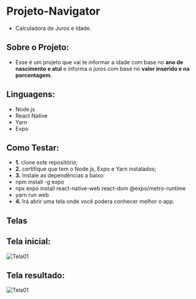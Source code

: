 # Projeto-Navigator

- Calculadora de Juros e Idade.

## Sobre o Projeto:

- Esse é um projeto que vai te informar a idade com base no **ano de nascimento e atul** e informa o juros com base no **valor inserido e na porcentagem**.


## Linguagens:

- Node.js
- React Native
- Yarn
- Expo

## Como Testar:

- **1.** clone este repositório;
- **2.** certifique que tem o Node.js, Expo e Yarn instalados;
- **3.** Instale as dependências a baixo:
- npm install -g expo
- npx expo install react-native-web react-dom @expo/metro-runtime
- yarn run web
- **4.** Irá abrir uma tela onde você podera conhecer melhor o app.

## Telas

## Tela inicial:

![Tela01](./Telas/Tela01.jpeg)

## Tela resultado:

![Tela01](./Telas/Tela02.jpeg)
